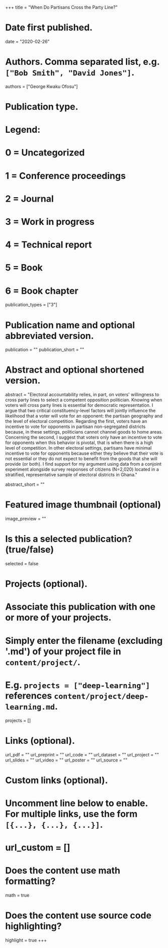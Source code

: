+++
title = "When Do Partisans Cross the Party Line?"

# Date first published.
date = "2020-02-26"

# Authors. Comma separated list, e.g. `["Bob Smith", "David Jones"]`.
authors = ["George Kwaku Ofosu"]

# Publication type.
# Legend:
# 0 = Uncategorized
# 1 = Conference proceedings
# 2 = Journal
# 3 = Work in progress
# 4 = Technical report
# 5 = Book
# 6 = Book chapter
publication_types = ["3"]

# Publication name and optional abbreviated version.
publication = ""
publication_short = ""

# Abstract and optional shortened version.
abstract = "Electoral accountability relies, in part, on voters' willingness to cross party lines to select a competent opposition politician. Knowing when voters will cross party lines is essential for democratic representation. I argue that two critical constituency-level factors will jointly influence the likelihood that a voter will vote for an opponent: the partisan geography and the level of electoral competition. Regarding the first, voters have an incentive to vote for opponents in partisan non-segregated districts because, in these settings, politicians cannot channel goods to home areas. Concerning the second, I suggest that voters only have an incentive to vote for opponents when this behavior is pivotal, that is when there is a high level of competition. In other electoral settings, partisans have minimal incentive to vote for opponents because either they believe that their vote is not essential or they do not expect to benefit from the goods that she will provide (or both). I find support for my argument using data from a conjoint experiment alongside survey responses of citizens (N=2,020) located in a stratified, representative sample of electoral districts in Ghana."

abstract_short = ""

# Featured image thumbnail (optional)
image_preview = ""

# Is this a selected publication? (true/false)
selected = false

# Projects (optional).
#   Associate this publication with one or more of your projects.
#   Simply enter the filename (excluding '.md') of your project file in `content/project/`.
#   E.g. `projects = ["deep-learning"]` references `content/project/deep-learning.md`.
projects = []

# Links (optional).
url_pdf = ""
url_preprint = ""
url_code = ""
url_dataset = ""
url_project = ""
url_slides = ""
url_video = ""
url_poster = ""
url_source = ""

# Custom links (optional).
#   Uncomment line below to enable. For multiple links, use the form `[{...}, {...}, {...}]`.
# url_custom = []

# Does the content use math formatting?
math = true

# Does the content use source code highlighting?
highlight = true
+++
